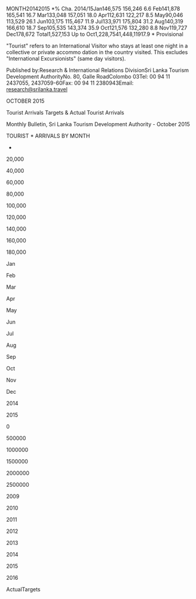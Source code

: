 MONTH20142015 *% Cha. 2014/15Jan146,575 156,246 6.6 Feb141,878 165,541 16.7 Mar133,048 157,051 18.0 Apr112,631 122,217 8.5 May90,046 113,529 26.1 Jun103,175 115,467 11.9 Jul133,971 175,804 31.2 Aug140,319 166,610 18.7 Sep105,535 143,374 35.9 Oct121,576 132,280 8.8 Nov119,727 Dec178,672 Total1,527,153 Up to Oct1,228,7541,448,11917.9 * Provisional

"Tourist" refers to an International Visitor who stays at least one night in a collective or private accommo dation in the country visited. This excludes "International Excursionists" (same day visitors).

Published by:Research & International Relations DivisionSri Lanka Tourism Development AuthorityNo. 80, Galle RoadColombo 03Tel: 00 94 11 2437055, 2437059-60Fax: 00 94 11 2380943Email: research@srilanka.travel

OCTOBER 2015

Tourist Arrivals Targets & Actual Tourist Arrivals

Monthly Bulletin, Sri Lanka Tourism Development Authority - October 2015

TOURIST * ARRIVALS BY MONTH

-

20,000

40,000

60,000

80,000

100,000

120,000

140,000

160,000

180,000

Jan

Feb

Mar

Apr

May

Jun

Jul

Aug

Sep

Oct

Nov

Dec

2014

2015

0

500000

1000000

1500000

2000000

2500000

2009

2010

2011

2012

2013

2014

2015

2016

ActualTargets